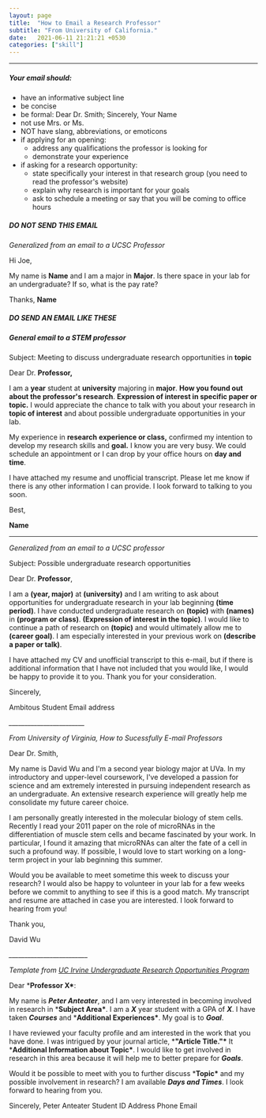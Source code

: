 ```yaml
---
layout: page
title:  "How to Email a Research Professor"
subtitle: "From University of California."
date:   2021-06-11 21:21:21 +0530
categories: ["skill"]
---
```


*************************************************

##### Your email should:

- have an informative subject line
- be concise
- be formal: Dear Dr. Smith; Sincerely, Your Name
- not use Mrs. or Ms.
- NOT have slang, abbreviations, or emoticons
- if applying for an opening:
  - address any qualifications the professor is looking for
  - demonstrate your experience
- if asking for a research opportunity:
  - state specifically your interest in that research group (you need to read the professor's website)
  - explain why research is important for your goals
  - ask to schedule a meeting or say that you will be coming to office hours

##### DO NOT SEND THIS EMAIL

*Generalized from an email to a UCSC Professor*

Hi Joe, 

My name is **Name** and I am a major in **Major**.  Is there space in your lab for an undergraduate?  If so, what is the pay rate?

Thanks,
**Name**

##### DO SEND AN EMAIL LIKE THESE

##### *General email to a STEM professor*

Subject:  Meeting to discuss undergraduate research opportunities in **topic**

Dear Dr. **Professor,**

I am a **year** student at **university** majoring in **major**.  **How you found out about the professor's research**.  **Expression of interest in specific paper or topic.** I would appreciate the chance to talk with you about your research in **topic of interest** and about possible undergraduate opportunities in your lab.

My  experience in **research** **experience or class,** confirmed my intention to develop my research skills and **goal.** I know you are very busy. We could schedule an appointment or I can drop by your office hours on **day and time**.

I have attached my resume and unofficial transcript.  Please let me know if there is any other information I can provide. I look forward to talking to you soon.

Best,

**Name**

________________________________

*Generalized from an email to a UCSC professor*

Subject:  Possible undergraduate research opportunities

Dear Dr. **Professor**,

   I am a **(year, major)** at **(university)** and I am writing to ask about opportunities for undergraduate research in your lab beginning **(time period)**. I have conducted undergraduate research on **(topic)** with **(names)** in **(program or class)**. **(Expression of interest in the topic)**. I would like to continue a path of research on **(topic)** and would ultimately allow me to **(career goal)**. I am especially interested in your previous work on **(describe a paper or talk)**.

I have attached my CV and unofficial transcript to this e-mail, but if there is additional information that I have not included that you would like, I would be happy to provide it to you. Thank you for your consideration.

Sincerely,

Ambitous Student
Email address 

*________________________*

*From University of Virginia, How to Sucessfully E-mail Professors*

Dear Dr. Smith,

My name is David Wu and I'm a second year biology major at UVa. In my introductory and upper-level coursework, I've developed a passion for science and am extremely interested in pursuing independent research as an undergraduate. An extensive research experience will greatly help me consolidate my future career choice.

I am personally greatly interested in the molecular biology of stem cells. Recently I read your 2011 paper on the role of microRNAs in the differentiation of muscle stem cells and became fascinated by your work. In particular, I found it amazing that microRNAs can alter the fate of a cell in such a profound way. If possible, I would love to start working on a long-term project in your lab beginning this summer.

Would you be available to meet sometime this week to discuss your research? I would also be happy to volunteer in your lab for a few weeks before we commit to anything to see if this is a good match. My transcript and resume are attached in case you are interested. I look forward to hearing from you!

Thank you,

David Wu

*_________________________*

*Template from [UC Irvine Undergraduate Research Opportunities Program](http://www.urop.uci.edu/about.html)*

Dear ***Professor X\***:

My name is ***Peter Anteater***, and I am very interested in becoming involved in research in ***Subject Area\***. I am a ***X*** year student with a GPA of ***X***. I have taken ***Courses*** and ***Additional Experiences\***. My goal is to ***Goal***.

I have reviewed your faculty profile and am interested in the work that you have done. I was intrigued by your journal article, ***"Article Title."\*** It ***Additional Information about Topic\***. I would like to get involved in research in this area because it will help me to better prepare for ***Goals***.

Would it be possible to meet with you to further discuss ***Topic\*** and my possible involvement in research? I am available ***Days and Times***. I look forward to hearing from you.

Sincerely,
Peter Anteater
Student ID
Address 
Phone
Email